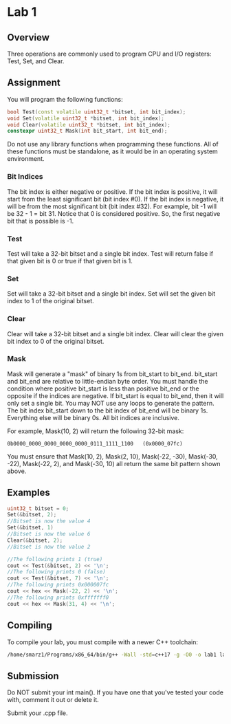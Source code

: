 # Lab 1

## Overview
Three operations are commonly used to program CPU and I/O registers: Test, Set, and Clear.

## Assignment
You will program the following functions:

```cpp
bool Test(const volatile uint32_t *bitset, int bit_index);
void Set(volatile uint32_t *bitset, int bit_index);
void Clear(volatile uint32_t *bitset, int bit_index);
constexpr uint32_t Mask(int bit_start, int bit_end);
```

Do not use any library functions when programming these functions. All of these functions must be standalone, as it would be in an operating system environment.

### Bit Indices
The bit index is either negative or positive. If the bit index is positive, it will start from the least significant bit (bit index #0). If the bit index is negative, it will be from the most significant bit (bit index #32). For example, bit -1 will be 32 - 1 = bit 31. Notice that 0 is considered positive. So, the first negative bit that is possible is -1.

### Test
Test will take a 32-bit bitset and a single bit index. Test will return false if that given bit is 0 or true if that given bit is 1.

### Set
Set will take a 32-bit bitset and a single bit index. Set will set the given bit index to 1 of the original bitset.

### Clear
Clear will take a 32-bit bitset and a single bit index. Clear will clear the given bit index to 0 of the original bitset.

### Mask
Mask will generate a "mask" of binary 1s from bit_start to bit_end. bit_start and bit_end are relative to little-endian byte order. You must handle the condition where positive bit_start is less than positive bit_end or the opposite if the indices are negative. If bit_start is equal to bit_end, then it will only set a single bit. You may NOT use any loops to generate the pattern. The bit index bit_start down to the bit index of bit_end will be binary 1s. Everything else will be binary 0s. All bit indices are inclusive.

For example, Mask(10, 2) will return the following 32-bit mask:
```
0b0000_0000_0000_0000_0000_0111_1111_1100   (0x0000_07fc)
```
You must ensure that Mask(10, 2), Mask(2, 10), Mask(-22, -30), Mask(-30, -22), Mask(-22, 2), and Mask(-30, 10) all return the same bit pattern shown above.

## Examples
```cpp
uint32_t bitset = 0;
Set(&bitset, 2);
//Bitset is now the value 4
Set(&bitset, 1)
//Bitset is now the value 6
Clear(&bitset, 2);
//Bitset is now the value 2

//The following prints 1 (true)
cout << Test(&bitset, 2) << '\n';
//The following prints 0 (false)
cout << Test(&bitset, 7) << '\n';
//The following prints 0x000007fc
cout << hex << Mask(-22, 2) << '\n';
//The following prints 0xfffffff0
cout << hex << Mask(31, 4) << '\n';
```

## Compiling
To compile your lab, you must compile with a newer C++ toolchain:
```bash
/home/smarz1/Programs/x86_64/bin/g++ -Wall -std=c++17 -g -O0 -o lab1 lab1.cpp
```

## Submission
Do NOT submit your int main(). If you have one that you've tested your code with, comment it out or delete it.

Submit your .cpp file.
